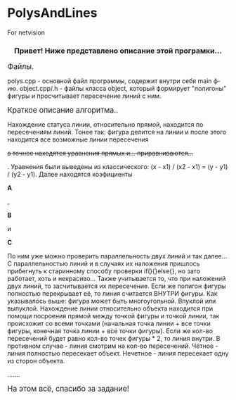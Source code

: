 # PolysAndLines
For netvision


<h3 align="center">Привет! Ниже представлено описание этой програмки...</h3>

<p><big>Файлы.</big></p>
polys.cpp - основной файл программы, содержит внутри себя main ф-ию. 
object.cpp/.h - файлы класса object, который формирует "полигоны" фигуры и просчитывает пересечение линий с ним. 

<p><big>Краткое описание алгоритма..</big></p>
Нахождение статуса линии, относительно прямой, находится по пересечениям линий. Тонее так: фигура делится на линии и после этого находится все возможные линии пересечения <p><del>а точнее находятся уравнения прямых и... приравниваются...</del></p>.
Уравнения были выведены из классического: (x - x1) / (x2 - x1) = (y - y1) / (y2 - y1). Далее находятся коэфициенты <p><strong>A</strong></p>, <p><strong>B</strong></p> и <p><strong>C</strong></p> 
По ним уже можно проверить параллельность двух линий и так далее...
С параллельностью линий и в случаях их наложения пришлось прибегнуть к старинному способу проверки if(){}else{}, но зато работает, хоть и некрасиво... Также учитывается то, что при наложений двух линий, то засчитывается их пересечение. Если же полигон фигуры полностью перекрывает её, то линия считается ВНУТРИ фигуры.
Как указывалось выше: фигура может быть многоугольной. Впуклой или выпуклой. 
Нахождение линии относительно объекта находится при помощи посроения прямой между точкой фигуры и точкой линии, так происхожит со всеми точками (начальная точка линии + все точки фигуры, конечная точка линии + все точки фигуры). Если же кол-во пересечений будет равно кол-во точек фигуры * 2, то линия внутри. 
В противном случае - линия смотрим на кол-во пересечений. Чётное - линия полностью пересекает объект. Нечетное - линия пересекает одну из сторон объекта.

.......
<p><big>На этом всё, спасибо за задание! </big></p>
